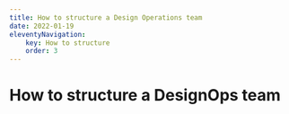 ```yaml
---
title: How to structure a Design Operations team
date: 2022-01-19
eleventyNavigation:
    key: How to structure
    order: 3
---
```


# How to structure a DesignOps team

